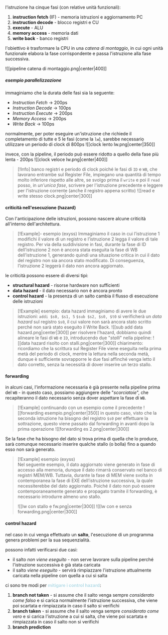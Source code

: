 l'istruzione ha cinque fasi (con relative unità funzionali):
1) **instruction fetch** (IF) - memoria istruzioni e aggiornamento PC
2) **instruction decode** - blocco registri e CU
3) **execute** - ALU
4) **memory access** - memoria dati 
5) **write back** - banco registri

l'obiettivo è trasformare la CPU in una *catena di montaggio*, in cui ogni unità funzionale elabora la fase corrispondente e passa l'istruzione alla fase successiva.

![[pipeline catena di montaggio.png|center|400]]

##### esempio parallelizzazione
immaginiamo che la durata delle fasi sia la seguente:
- _Instruction Fetch_ → 200ps
- _Instruction Decode_ → 100ps
- _Instruction Execute_ → 200ps
- _Memory Access_ → 200ps
- _Write Back_ → 100ps
 
normalmente, per poter eseguire un'istruzione che richiede il completamento di tutte e 5 le fasi (come la `lw`), sarebbe necessario utilizzare un periodo di clock di 800ps
![[clock lento lw.png|center|350]]

invece, con la pipeline, il periodo può essere ridotto a quello della fase più lenta - 200ps
![[clock veloce lw.png|center|400]]

>[!Info] banco registri e periodo di clock
>poiché le fasi di `ID` e `WB`, che lavorano entrambe sul Register File, impiegano una quantità di tempo molto inferiore rispetto alle altre, se svolgo prima il `write` e poi il `read` posso, in *un'unica fase*, scrivere per l'istruzione precedente e leggere per l'istruzione corrente (anche il registro appena scritto)
>![[read e write stesso clock.png|center|300]]

#### criticità nell'esecuzione (hazard)
Con l'anticipazione delle istruzioni, possono nascere alcune criticità all'interno dell'architettura.
>[!Example]- esempio (exyss)
>Immaginiamo il caso in cui l’istruzione 1 modifichi il valore di un registro e l’istruzione 2 legga il valore di tale registro. Per via della suddivisione in fasi, durante la fase di ID dell’istruzione 2 non è ancora stata eseguita la fase di WB dell’istruzione 1, generando quindi una situazione critica in cui il dato del registro non sia ancora stato modificato. Di conseguenza, l’istruzione 2 leggerà il dato non ancora aggiornato. 

le criticità possono essere di diversi tipi:
- **structural hazard** - risorse hardware non sufficienti
- **data hazard** - il dato necessario non è ancora pronto
- **control hazard** - la presenza di un salto cambia il flusso di esecuzione delle istruzioni

>[!Example] esempio: data hazard
>immaginiamo di avere le due istruzioni:
>`addi $s0, $s1, 5` 
>`$sub $s2, $s0, $t0`
>si verificherà un *data hazard* sul registro `$s0`, il cui valore non sarà ancora stato scritto perché non sarà stato eseguito il Write Back.
>![[sub add data hazard.png|center|300]]
>per risolvere l'hazard, dobbiamo quindi alineare le fasi di `WB` e `ID`, introducendo due "*stalli*" nella pipeline:
>![[data hazard risolto con stalli.png|center|300]]
>chiarimento: ricordiamo che la scrittura sul Register File viene eseguita nella prima metà del periodo di clock, mentre la lettura nella seconda metà, dunque è sufficiente sovrapporre le due fasi affinché venga letto il dato corretto, senza la necessità di dover inserire un terzo stallo.

#### forwarding
in alcuni casi, l'informazione necessaria è già presente nella pipeline prima del `WB`  - in questo caso, possiamo aggiungere delle "*scorciatoie*", che recapiteranno il dato necessario senza dover aspettare la fase di `WB`.
>[!Example] continuando con un esempio come il precedente
>![[forwarding esempio.png|center|350]]
>in questo caso, visto che la seconda istruzione ha bisogno del registro `$s0` per effettuare la sottrazione, questo viene passato dal forwarding in avanti dopo la prima operazione
>![[forwarding es 2.png|center|300]]

Se la fase che ha bisogno del dato si trova prima di quella che lo produce, sarà comunque necessario inserire qualche stallo (o bolla) fino a quando esso non sarà generato.
>[!Example] esempio (exyss)\
>Nel seguente esempio, il dato aggiornato viene generato in fase di accesso alla memoria, dunque il dato rimarrà conservato nel banco di registri MEM/WB. Tuttavia, durante la fase di MEM viene svolta in contemporanea la fase di EXE dell’istruzione successiva, la quale necessiterebbe del dato aggiornato. Poiché il dato non può essere contemporaneamente generato e propagato tramite il forwarding, è necessario introdurre almeno uno stallo.
> 
>![[lw con stallo e fw.png|center|300]]
>![[lw con e senza forwarding.png|center|300]]

#### control hazard
nel caso in cui venga effettuato un **salto**, l'esecuzione di un programma genera problemi per la sua sequenzialità.

possono infatti verificarsi due casi:
- il salto *non viene eseguito* - non serve lavorare sulla pipeline perché l'istruzione successiva è già stata caricata
- il salto *viene eseguito* - servirà rimpiazzare l'istruzione attualmente caricata nella pipeline con quella a cui si salta

ci sono tre modi per **<font color="#b7dde8">mitigare i control hazard</font>**:
1) **branch not taken** - si assume che il salto venga sempre *considerato come falso* e si carica normalmente l'istruzione successiva, che viene poi scartata e rimpiazzata in caso il salto si verifichi
2) **branch taken** - si assume che il salto venga sempre *considerato come vero* e si carica l'istruzione a cui si salta, che viene poi scartata e rimpiazzata in caso il salto non si verifichi
3) **branch prediction**